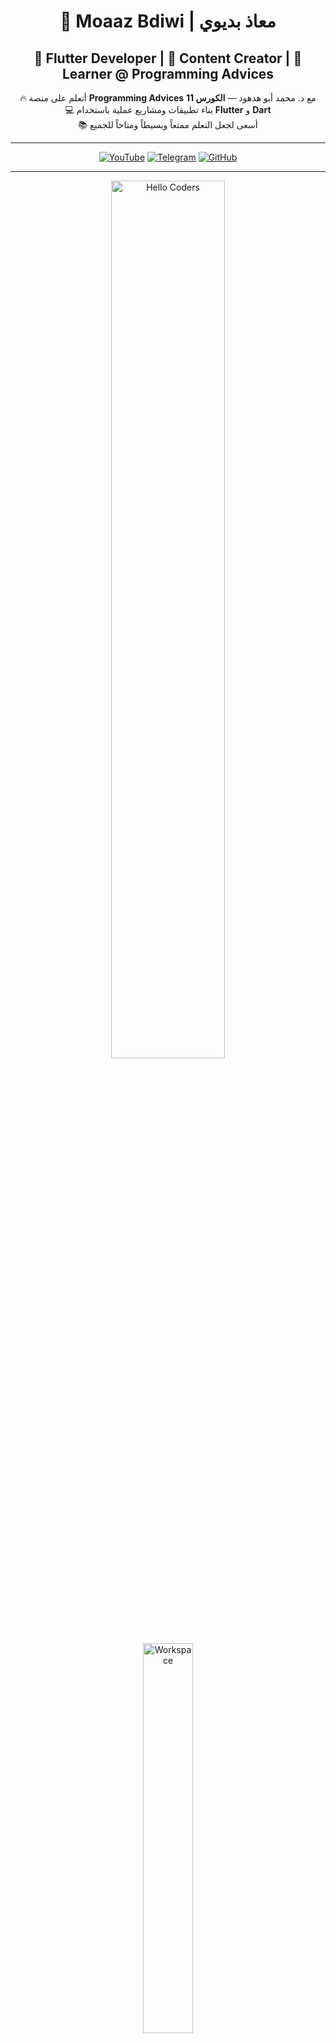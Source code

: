 <!-- README.md محدث لـ Moaaz Bdiwi -->

<div align="center">

# 👋 Moaaz Bdiwi | معاذ بديوي

## 📱 Flutter Developer | 🎥 Content Creator | 🚀 Learner @ Programming Advices

🔥 أتعلم على منصة **Programming Advices** مع د. محمد أبو هدهود — **الكورس 11**  
💻 بناء تطبيقات ومشاريع عملية باستخدام **Flutter** و **Dart**  
📚 أسعى لجعل التعلم ممتعاً وبسيطاً ومتاحاً للجميع  

---

[![YouTube](https://img.shields.io/badge/YouTube-FF0000?style=for-the-badge&logo=youtube&logoColor=white)](https://youtube.com/) 
[![Telegram](https://img.shields.io/badge/Telegram-2CA5E0?style=for-the-badge&logo=telegram&logoColor=white)](https://t.me/spxd007)
[![GitHub](https://img.shields.io/badge/GitHub-181717?style=for-the-badge&logo=github&logoColor=white)](https://github.com/YOUR_GITHUB_USERNAME)

</div>

---

<div align="center" width="50%">

<img src="https://github.com/SP-XD/SP-XD/blob/main/images/hellocoders_rounded.gif?raw=true" alt="Hello Coders" width="60%"/> <br>
<img src="https://github.com/SP-XD/SP-XD/blob/main/images/dev-working_rounded.gif?raw=true" alt="Workspace" width="40%"/><br>

<details>
  <summary><strong>🎵 Busy coding & Vibing to :</strong></summary>
  <!-- استبدل الرابط بحساب Spotify الخاص بك -->
  [![Spotify](https://spotify-readme.sp-xd.vercel.app/api/spotify)](https://open.spotify.com/user/somnathpaul)
</details>

![Profile Views](https://komarev.com/ghpvc/?username=YOUR_GITHUB_USERNAME&style=flat&color=orange&label=PROFILE+VIEWS)
![Hits](https://hits.seeyoufarm.com/api/count/incr/badge.svg?url=https%3A%2F%2Fgithub.com%2FYOUR_GITHUB_USERNAME&count_bg=%2379C83D&title_bg=%23555555&icon=mediafire.svg&icon_color=%23E7E7E7&title=HITS&edge_flat=false)

</div>

---

## 🚀 المهارات

![C++](https://img.shields.io/badge/C%2B%2B-00599C?style=flat&logo=c%2B%2B&logoColor=white)
![JavaScript](https://img.shields.io/badge/JavaScript-323330?style=flat&logo=javascript&logoColor=F7DF1E)
![TypeScript](https://img.shields.io/badge/TypeScript-3178C6?style=flat&logo=typescript&logoColor=white)
![HTML5](https://img.shields.io/badge/HTML5-E34F26?style=flat&logo=html5&logoColor=white)
![CSS3](https://img.shields.io/badge/CSS3-1572B6?style=flat&logo=css3&logoColor=white)
![Dart](https://img.shields.io/badge/Dart-0175C2?style=flat&logo=dart&logoColor=white)
![Flutter](https://img.shields.io/badge/Flutter-02569B?style=flat&logo=flutter&logoColor=white)
![Linux](https://img.shields.io/badge/Linux-FCC624?style=flat&logo=linux&logoColor=black)
![Kali Linux](https://img.shields.io/badge/Kali-Linux-262B33?style=flat&logo=kali-linux&logoColor=white)
![Git](https://img.shields.io/badge/Git-E44C30?style=flat&logo=git&logoColor=white)

---

## 🗂 أدواتي (مقتطف منظم)

```dart
class About extends Me {
  const myTools = {
    "ProgrammingLanguages" : { "Dart", "JavaScript", "TypeScript", "C++" },
    "WebTech" : { "HTML", "CSS", "JSON", "Markdown" },
    "Databases" : { "Firebase", "SQLite" },
    "Editors" : { "VSCode", "Sublime", "Neovim" },
    "Platforms" : { "Mac", "GNU/Linux", "Windows" },
    "OtherTools" : { "Git", "Figma", "Photoshop", "GIMP", "Lightroom" }
  };
}
